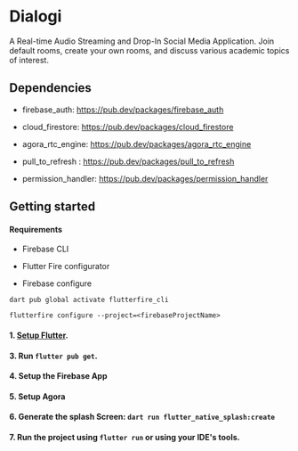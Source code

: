 # Dialogi

A Real-time Audio Streaming and Drop-In Social Media Application. Join default rooms, create your own rooms, and discuss various academic topics of interest.

## Dependencies

- firebase_auth: https://pub.dev/packages/firebase_auth

- cloud_firestore: https://pub.dev/packages/cloud_firestore

- agora_rtc_engine: https://pub.dev/packages/agora_rtc_engine

- pull_to_refresh : https://pub.dev/packages/pull_to_refresh

- permission_handler: https://pub.dev/packages/permission_handler

## Getting started

#### Requirements

- Firebase CLI
- Flutter Fire configurator

- Firebase configure

`dart pub global activate flutterfire_cli`

`flutterfire configure --project=<firebaseProjectName>`

#### 1. [Setup Flutter](https://flutter.dev/docs/get-started/install).

#### 3. Run `flutter pub get`.

#### 4. Setup the Firebase App

#### 5. Setup Agora

#### 6. Generate the splash Screen: `dart run flutter_native_splash:create`

#### 7. Run the project using `flutter run` or using your IDE's tools.

